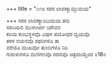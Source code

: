 +++
title = "೦೧೮ ಸರಸ ಲಾವಣ್ಯಾಮ್ಬುಮಯ"

+++
ಸರಸ ಲಾವಣ್ಯಾಂಬುಮಯ ತನು  
ಸರಸಿಯಲಿ ಮುಳುಗಿರ್ದ ಯೌವನ  
ಕರಿಯ ಕುಂಭಸ್ಥಳವೊ ವಿಪುಳ ಪಯೋಧರ ದ್ವಯವೊ   
ತರಳ ನಯನವೊ ಶಫರಿಗಳೊ ತಾ  
ವರೆಯೊ ಮುಖವೋ ತುಂಬಿಗಳೊ ನಿರಿ     
ಗುರುಳುಗಳೊ ಮಣಿಗಣವೊ ರದನವೊ ಚಿತ್ರವಾಯ್ತೆಂದ     ॥18॥